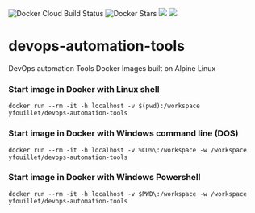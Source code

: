 ![Docker Cloud Build Status](https://img.shields.io/docker/cloud/build/yfouillet/devops-automation-tools.svg) ![Docker Stars](https://img.shields.io/docker/stars/yfouillet/devops-automation-tools.svg) [![](https://images.microbadger.com/badges/image/yfouillet/devops-automation-tools.svg)](https://microbadger.com/images/yfouillet/devops-automation-tools "Get your own image badge on microbadger.com") [![](https://images.microbadger.com/badges/version/yfouillet/devops-automation-tools.svg)](https://microbadger.com/images/yfouillet/devops-automation-tools "Get your own version badge on microbadger.com") 



# devops-automation-tools

DevOps automation Tools Docker Images built on Alpine Linux

### Start image in Docker with Linux shell

```
docker run --rm -it -h localhost -v $(pwd):/workspace yfouillet/devops-automation-tools
```

### Start image in Docker with Windows command line (DOS)

```
docker run --rm -it -h localhost -v %CD%\:/workspace -w /workspace yfouillet/devops-automation-tools
```
### Start image in Docker with Windows Powershell

```
docker run --rm -it -h localhost -v $PWD\:/workspace -w /workspace yfouillet/devops-automation-tools
```
